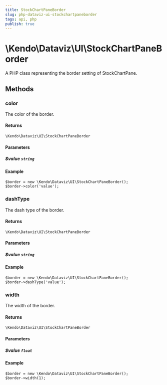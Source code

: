 ```yaml
---
title: StockChartPaneBorder
slug: php-dataviz-ui-stockchartpaneborder
tags: api, php
publish: true
---
```


# \Kendo\Dataviz\UI\StockChartPaneBorder

A PHP class representing the border setting of StockChartPane.


## Methods

### color
The color of the border.

#### Returns
`\Kendo\Dataviz\UI\StockChartPaneBorder`

#### Parameters

##### $value `string`



#### Example 
    $border = new \Kendo\Dataviz\UI\StockChartPaneBorder();
    $border->color('value');

### dashType
The dash type of the border.

#### Returns
`\Kendo\Dataviz\UI\StockChartPaneBorder`

#### Parameters

##### $value `string`



#### Example 
    $border = new \Kendo\Dataviz\UI\StockChartPaneBorder();
    $border->dashType('value');

### width
The width of the border.

#### Returns
`\Kendo\Dataviz\UI\StockChartPaneBorder`

#### Parameters

##### $value `float`



#### Example 
    $border = new \Kendo\Dataviz\UI\StockChartPaneBorder();
    $border->width(1);

